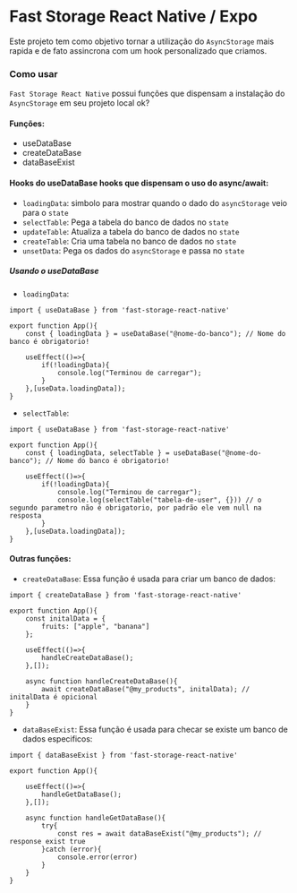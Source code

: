 # Fast Storage React Native / Expo
Este projeto tem como objetivo tornar a utilização do `AsyncStorage` mais rapida e de fato assincrona com um hook personalizado que criamos.

### Como usar
`Fast Storage React Native` possui funções que dispensam a instalação do `AsyncStorage` em seu projeto local ok?

#### Funções:
- useDataBase
- createDataBase
- dataBaseExist


#### Hooks do useDataBase hooks que dispensam o uso do async/await:
- `loadingData`: simbolo para mostrar quando o dado do `asyncStorage` veio para o `state`
- `selectTable`: Pega a tabela do banco de dados no `state`
- `updateTable`: Atualiza a tabela do banco de dados no `state`
- `createTable`: Cria uma tabela no banco de dados no `state`
- `unsetData`: Pega os dados do `asyncStorage` e passa no `state`

##### Usando o useDataBase
- `loadingData`: 
```
import { useDataBase } from 'fast-storage-react-native'

export function App(){
    const { loadingData } = useDataBase("@nome-do-banco"); // Nome do banco é obrigatorio!

    useEffect(()=>{
        if(!loadingData){
            console.log("Terminou de carregar");
        }
    },[useData.loadingData]);
}
```
- `selectTable`: 
```
import { useDataBase } from 'fast-storage-react-native'

export function App(){
    const { loadingData, selectTable } = useDataBase("@nome-do-banco"); // Nome do banco é obrigatorio!

    useEffect(()=>{
        if(!loadingData){
            console.log("Terminou de carregar");
            console.log(selectTable("tabela-de-user", {})) // o segundo parametro não é obrigatorio, por padrão ele vem null na resposta
        }
    },[useData.loadingData]);
}
```

#### Outras funções:

- `createDataBase`: Essa função é usada para criar um banco de dados:

```
import { createDataBase } from 'fast-storage-react-native'

export function App(){
    const initalData = {
        fruits: ["apple", "banana"]
    };

    useEffect(()=>{
        handleCreateDataBase();
    },[]);

    async function handleCreateDataBase(){
        await createDataBase("@my_products", initalData); // initalData é opicional
    }
}
```

- `dataBaseExist`: Essa função é usada para checar se existe um banco de dados especificos:

```
import { dataBaseExist } from 'fast-storage-react-native'

export function App(){

    useEffect(()=>{
        handleGetDataBase();
    },[]);

    async function handleGetDataBase(){
        try{
            const res = await dataBaseExist("@my_products"); // response exist true
        }catch (error){
            console.error(error)
        }
    }
}
```